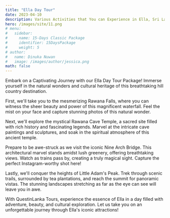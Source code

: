 ```yaml
---
title: "Ella Day Tour"
date: 2023-04-10
description: Various Activities that You can Experience in Ella, Sri Lanka
hero: /images/site/11.png
# menu:
#   sidebar:
#     name: 15-Days Classic Package
#     identifier: 15DaysPackage
#     weight: 5
# author:
#   name: Dinuka Nuwan
#   image: /images/author/jessica.png
math: false
---
```


Embark on a Captivating Journey with our Ella Day Tour Package! Immerse yourself in the natural wonders and cultural heritage of this breathtaking hill country destination.

First, we'll take you to the mesmerizing Rawana Falls, where you can witness the sheer beauty and power of this magnificent waterfall. Feel the mist on your face and capture stunning photos of this natural wonder.

Next, we'll explore the mystical Rawana Cave Temple, a sacred site filled with rich history and fascinating legends. Marvel at the intricate cave paintings and sculptures, and soak in the spiritual atmosphere of this ancient temple.

Prepare to be awe-struck as we visit the iconic Nine Arch Bridge. This architectural marvel stands amidst lush greenery, offering breathtaking views. Watch as trains pass by, creating a truly magical sight. Capture the perfect Instagram-worthy shot here!

Lastly, we'll conquer the heights of Little Adam's Peak. Trek through scenic trails, surrounded by tea plantations, and reach the summit for panoramic vistas. The stunning landscapes stretching as far as the eye can see will leave you in awe.

With QuestinLanka Tours, experience the essence of Ella in a day filled with adventure, beauty, and cultural exploration. Let us take you on an unforgettable journey through Ella's iconic attractions!
